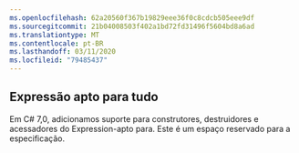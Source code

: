 ```yaml
---
ms.openlocfilehash: 62a20560f367b19829eee36f0c8cdcb505eee9df
ms.sourcegitcommit: 21b04008503f402a1bd72fd31496f5604bd8a6ad
ms.translationtype: MT
ms.contentlocale: pt-BR
ms.lasthandoff: 03/11/2020
ms.locfileid: "79485437"
---
```

## <a name="expression-bodied-everything"></a>Expressão apto para tudo

Em C# 7,0, adicionamos suporte para construtores, destruidores e acessadores do Expression-apto para.  Este é um espaço reservado para a especificação.
